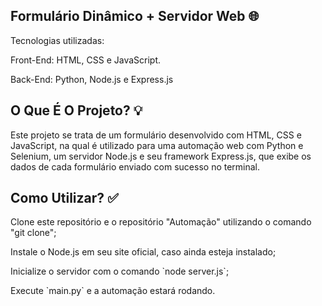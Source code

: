 <h2> Formulário Dinâmico + Servidor Web 🌐 </h2>

<p> Tecnologias utilizadas: </p>
<p> Front-End: HTML, CSS e JavaScript. </p>
<p> Back-End: Python, Node.js e Express.js </p>

<h2> O Que É O Projeto? 💡 </h2>

<p> Este projeto se trata de um formulário desenvolvido com HTML, CSS e JavaScript, na qual é utilizado para uma automação web com Python e Selenium, um servidor Node.js e seu framework Express.js, que exibe os dados de cada formulário enviado com sucesso no terminal. </p>

<h2> Como Utilizar? ✅ </h2>

<p> Clone este repositório e o repositório "Automação" utilizando o comando "git clone"; </p>
<p> Instale o Node.js em seu site oficial, caso ainda esteja instalado; </p>
<p> Inicialize o servidor com o comando `node server.js`; </p>
<p> Execute `main.py` e a automação estará rodando. </p>
